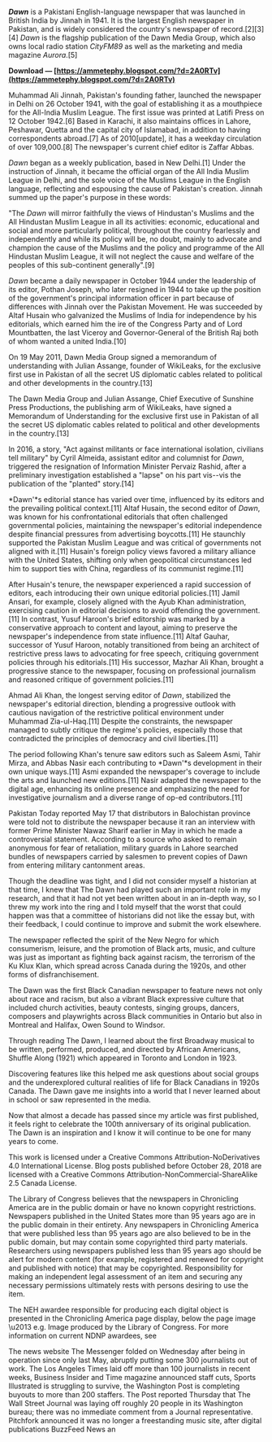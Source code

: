 ***Dawn*** is a Pakistani English-language newspaper that was launched in British India by Jinnah in 1941. It is the largest English newspaper in Pakistan, and is widely considered the country's newspaper of record.[2][3][4] *Dawn* is the flagship publication of the Dawn Media Group, which also owns local radio station *CityFM89* as well as the marketing and media magazine *Aurora*.[5]
 
**Download — [https://ammetephy.blogspot.com/?d=2A0RTv](https://ammetephy.blogspot.com/?d=2A0RTv)**


 
Muhammad Ali Jinnah, Pakistan's founding father, launched the newspaper in Delhi on 26 October 1941, with the goal of establishing it as a mouthpiece for the All-India Muslim League. The first issue was printed at Latifi Press on 12 October 1942.[6] Based in Karachi, it also maintains offices in Lahore, Peshawar, Quetta and the capital city of Islamabad, in addition to having correspondents abroad.[7] As of 2010[update], it has a weekday circulation of over 109,000.[8] The newspaper's current chief editor is Zaffar Abbas.
 
*Dawn* began as a weekly publication, based in New Delhi.[1] Under the instruction of Jinnah, it became the official organ of the All India Muslim League in Delhi, and the sole voice of the Muslims League in the English language, reflecting and espousing the cause of Pakistan's creation. Jinnah summed up the paper's purpose in these words:
 
"The *Dawn* will mirror faithfully the views of Hindustan's Muslims and the All Hindustan Muslim League in all its activities: economic, educational and social and more particularly political, throughout the country fearlessly and independently and while its policy will be, no doubt, mainly to advocate and champion the cause of the Muslims and the policy and programme of the All Hindustan Muslim League, it will not neglect the cause and welfare of the peoples of this sub-continent generally".[9]
 
*Dawn* became a daily newspaper in October 1944 under the leadership of its editor, Pothan Joseph, who later resigned in 1944 to take up the position of the government's principal information officer in part because of differences with Jinnah over the Pakistan Movement. He was succeeded by Altaf Husain who galvanized the Muslims of India for independence by his editorials, which earned him the ire of the Congress Party and of Lord Mountbatten, the last Viceroy and Governor-General of the British Raj both of whom wanted a united India.[10]
 
On 19 May 2011, Dawn Media Group signed a memorandum of understanding with Julian Assange, founder of WikiLeaks, for the exclusive first use in Pakistan of all the secret US diplomatic cables related to political and other developments in the country.[13]
 
The Dawn Media Group and Julian Assange, Chief Executive of Sunshine Press Productions, the publishing arm of WikiLeaks, have signed a Memorandum of Understanding for the exclusive first use in Pakistan of all the secret US diplomatic cables related to political and other developments in the country.[13]
 
In 2016, a story, "Act against militants or face international isolation, civilians tell military" by Cyril Almeida, assistant editor and columnist for *Dawn*, triggered the resignation of Information Minister Pervaiz Rashid, after a preliminary investigation established a "lapse" on his part vis--vis the publication of the "planted" story.[14]

*Dawn'*s editorial stance has varied over time, influenced by its editors and the prevailing political context.[11] Altaf Husain, the second editor of *Dawn*, was known for his confrontational editorials that often challenged governmental policies, maintaining the newspaper's editorial independence despite financial pressures from advertising boycotts.[11] He staunchly supported the Pakistan Muslim League and was critical of governments not aligned with it.[11] Husain's foreign policy views favored a military alliance with the United States, shifting only when geopolitical circumstances led him to support ties with China, regardless of its communist regime.[11]
 
After Husain's tenure, the newspaper experienced a rapid succession of editors, each introducing their own unique editorial policies.[11] Jamil Ansari, for example, closely aligned with the Ayub Khan administration, exercising caution in editorial decisions to avoid offending the government.[11] In contrast, Yusuf Haroon's brief editorship was marked by a conservative approach to content and layout, aiming to preserve the newspaper's independence from state influence.[11] Altaf Gauhar, successor of Yusuf Haroon, notably transitioned from being an architect of restrictive press laws to advocating for free speech, critiquing government policies through his editorials.[11] His successor, Mazhar Ali Khan, brought a progressive stance to the newspaper, focusing on professional journalism and reasoned critique of government policies.[11]
 
Ahmad Ali Khan, the longest serving editor of *Dawn*, stabilized the newspaper's editorial direction, blending a progressive outlook with cautious navigation of the restrictive political environment under Muhammad Zia-ul-Haq.[11] Despite the constraints, the newspaper managed to subtly critique the regime's policies, especially those that contradicted the principles of democracy and civil liberties.[11]
 
The period following Khan's tenure saw editors such as Saleem Asmi, Tahir Mirza, and Abbas Nasir each contributing to *Dawn'*s development in their own unique ways.[11] Asmi expanded the newspaper's coverage to include the arts and launched new editions.[11] Nasir adapted the newspaper to the digital age, enhancing its online presence and emphasizing the need for investigative journalism and a diverse range of op-ed contributors.[11]
 
Pakistan Today reported May 17 that distributors in Balochistan province were told not to distribute the newspaper because it ran an interview with former Prime Minister Nawaz Sharif earlier in May in which he made a controversial statement. According to a source who asked to remain anonymous for fear of retaliation, military guards in Lahore searched bundles of newspapers carried by salesmen to prevent copies of Dawn from entering military cantonment areas.
 
Though the deadline was tight, and I did not consider myself a historian at that time, I knew that The Dawn had played such an important role in my research, and that it had not yet been written about in an in-depth way, so I threw my work into the ring and I told myself that the worst that could happen was that a committee of historians did not like the essay but, with their feedback, I could continue to improve and submit the work elsewhere.
 
The newspaper reflected the spirit of the New Negro for which consumerism, leisure, and the promotion of Black arts, music, and culture was just as important as fighting back against racism, the terrorism of the Ku Klux Klan, which spread across Canada during the 1920s, and other forms of disfranchisement.
 
The Dawn was the first Black Canadian newspaper to feature news not only about race and racism, but also a vibrant Black expressive culture that included church activities, beauty contests, singing groups, dancers, composers and playwrights across Black communities in Ontario but also in Montreal and Halifax, Owen Sound to Windsor.
 
Through reading The Dawn, I learned about the first Broadway musical to be written, performed, produced, and directed by African Americans, Shuffle Along (1921) which appeared in Toronto and London in 1923.
 
Discovering features like this helped me ask questions about social groups and the underexplored cultural realities of life for Black Canadians in 1920s Canada. The Dawn gave me insights into a world that I never learned about in school or saw represented in the media.
 
Now that almost a decade has passed since my article was first published, it feels right to celebrate the 100th anniversary of its original publication. The Dawn is an inspiration and I know it will continue to be one for many years to come.
 

This work is licensed under a Creative Commons Attribution-NoDerivatives 4.0 International License. Blog posts published before October 28, 2018 are licensed with a Creative Commons Attribution-NonCommercial-ShareAlike 2.5 Canada License.
 
The Library of Congress believes that the newspapers in Chronicling America are in the public domain or have no known copyright restrictions. Newspapers published in the United States more than 95 years ago are in the public domain in their entirety. Any newspapers in Chronicling America that were published less than 95 years ago are also believed to be in the public domain, but may contain some copyrighted third party materials. Researchers using newspapers published less than 95 years ago should be alert for modern content (for example, registered and renewed for copyright and published with notice) that may be copyrighted. Responsibility for making an independent legal assessment of an item and securing any necessary permissions ultimately rests with persons desiring to use the item.
 
The NEH awardee responsible for producing each digital object is presented in the Chronicling America page display, below the page image \u2013 e.g. Image produced by the Library of Congress. For more information on current NDNP awardees, see
 
The news website The Messenger folded on Wednesday after being in operation since only last May, abruptly putting some 300 journalists out of work. The Los Angeles Times laid off more than 100 journalists in recent weeks, Business Insider and Time magazine announced staff cuts, Sports Illustrated is struggling to survive, the Washington Post is completing buyouts to more than 200 staffers. The Post reported Thursday that The Wall Street Journal was laying off roughly 20 people in its Washington bureau; there was no immediate comment from a Journal representative. Pitchfork announced it was no longer a freestanding music site, after digital publications BuzzFeed News an